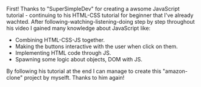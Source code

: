 First! Thanks to "SuperSimpleDev" for creating a awsome JavaScript tutorial - continuing to his HTML-CSS tutorial for beginner that I've already wachted. After following-watching-listening-doing step by step throughout his video I gained many knowledge about JavaScript like:
- Combining HTML-CSS-JS together.
- Making the buttons interactive with the user when click on them.
- Implementing HTML code through JS.
- Spawning some logic about objects, DOM with JS.
  
By following his tutorial at the end I can manage to create this "amazon-clone" project by myselft. Thanks to him again!
